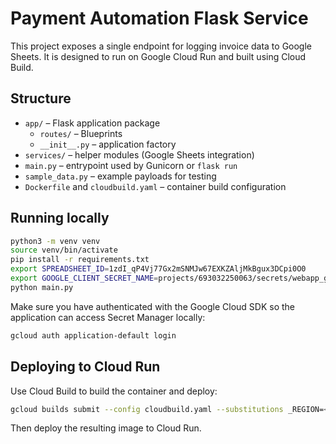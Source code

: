 # Payment Automation Flask Service

This project exposes a single endpoint for logging invoice data to Google Sheets. It is designed to run on Google Cloud Run and built using Cloud Build.

## Structure
- `app/` – Flask application package
  - `routes/` – Blueprints
  - `__init__.py` – application factory
- `services/` – helper modules (Google Sheets integration)
- `main.py` – entrypoint used by Gunicorn or `flask run`
- `sample_data.py` – example payloads for testing
- `Dockerfile` and `cloudbuild.yaml` – container build configuration

## Running locally
```bash
python3 -m venv venv
source venv/bin/activate
pip install -r requirements.txt
export SPREADSHEET_ID=1zdI_qP4Vj77Gx2mSNMJw67EXKZAljMkBgux3DCpi0O0
export GOOGLE_CLIENT_SECRET_NAME=projects/693032250063/secrets/webapp_google_client_secret
python main.py
```
Make sure you have authenticated with the Google Cloud SDK so the
application can access Secret Manager locally:
```bash
gcloud auth application-default login
```

## Deploying to Cloud Run
Use Cloud Build to build the container and deploy:
```bash
gcloud builds submit --config cloudbuild.yaml --substitutions _REGION=<region>,_SERVICE=<service-name>
```
Then deploy the resulting image to Cloud Run.

